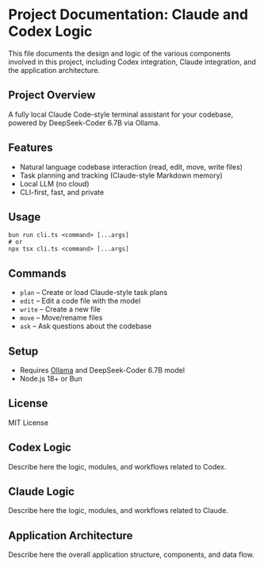 # Project Documentation: Claude and Codex Logic

This file documents the design and logic of the various components involved in this project, including Codex integration, Claude integration, and the application architecture.

## Project Overview

A fully local Claude Code-style terminal assistant for your codebase, powered by DeepSeek-Coder 6.7B via Ollama.

## Features

- Natural language codebase interaction (read, edit, move, write files)
- Task planning and tracking (Claude-style Markdown memory)
- Local LLM (no cloud)
- CLI-first, fast, and private

## Usage

```
bun run cli.ts <command> [...args]
# or
npx tsx cli.ts <command> [...args]
```

## Commands

- `plan`   – Create or load Claude-style task plans
- `edit`   – Edit a code file with the model
- `write`  – Create a new file
- `move`   – Move/rename files
- `ask`    – Ask questions about the codebase

## Setup

- Requires [Ollama](https://ollama.com/) and DeepSeek-Coder 6.7B model
- Node.js 18+ or Bun

## License

MIT License

## Codex Logic

Describe here the logic, modules, and workflows related to Codex.

## Claude Logic

Describe here the logic, modules, and workflows related to Claude.

## Application Architecture

Describe here the overall application structure, components, and data flow.